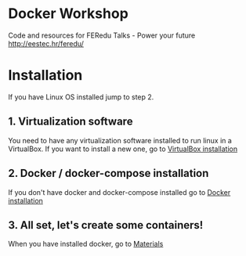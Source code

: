 # Docker Workshop
Code and resources for FERedu Talks - Power your future http://eestec.hr/feredu/

# Installation
If you have Linux OS installed jump to step 2.

## 1. Virtualization software

You need to have any virtualization software installed to run linux in a VirtualBox. 
If you want to install a new one, go to [VirtualBox installation](./install/virtualbox)

## 2. Docker / docker-compose installation

If you don't have docker and docker-compose installed go to [Docker installation](./install/docker)

## 3. All set, let's create some containers!

When you have installed docker, go to [Materials](./materials)
